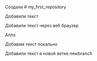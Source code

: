 ﻿Создали # my_first_repository

Добавили текст

Добавили текст через веб браузер

Алло

Добавим текст локально

Добавили текст в новой ветке newbranch
